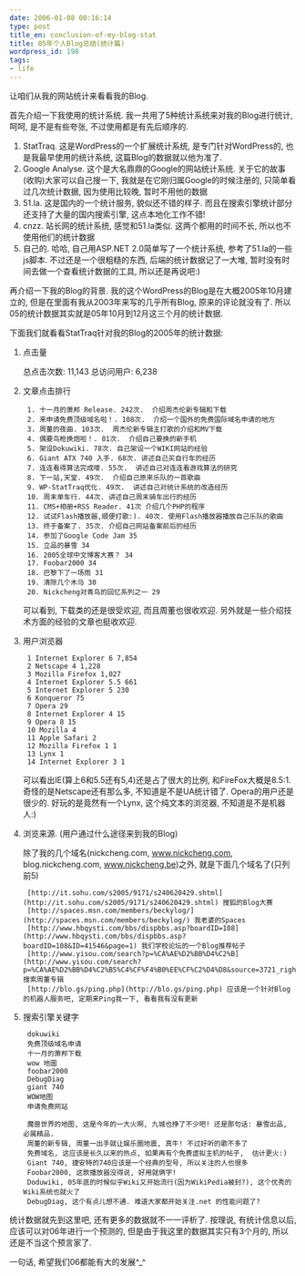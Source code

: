 ```yaml
---
date: 2006-01-08 00:16:14
type: post
title_en: conclusion-of-my-blog-stat
title: 05年个人Blog总结(统计篇)
wordpress_id: 198
tags:
- life
---
```


让咱们从我的网站统计来看看我的Blog.

首先介绍一下我使用的统计系统. 我一共用了5种统计系统来对我的Blog进行统计, 呵呵, 是不是有些夸张, 不过使用都是有先后顺序的.

1. StatTraq. 这是WordPress的一个扩展统计系统, 是专门针对WordPress的, 也是我最早使用的统计系统, 这篇Blog的数据就以他为准了.
2. Google Analyse. 这个是大名鼎鼎的Google的网站统计系统. 关于它的故事(收购)大家可以自己搜一下, 我就是在它刚归属Google的时候注册的, 只简单看过几次统计数据, 因为使用比较晚, 暂时不用他的数据
3. 51.la. 这是国内的一个统计服务, 貌似还不错的样子. 而且在搜索引擎统计部分还支持了大量的国内搜索引擎, 这点本地化工作不错!
4. cnzz. 站长网的统计系统, 感觉和51.la类似. 这两个都用的时间不长, 所以也不使用他们的统计数据
5. 自己的. 哈哈, 自己用ASP.NET 2.0简单写了一个统计系统, 参考了51.la的一些js脚本. 不过还是一个很粗糙的东西, 后端的统计数据记了一大堆, 暂时没有时间去做一个查看统计数据的工具, 所以还是再说吧:)

再介绍一下我的Blog的背景. 我的这个WordPress的Blog是在大概2005年10月建立的, 但是在里面有我从2003年来写的几乎所有Blog, 原来的评论就没有了. 所以05的统计数据其实就是05年10月到12月这三个月的统计数据.

下面我们就看看StatTraq针对我的Blog的2005年的统计数据:

1. 点击量

	总点击次数: 11,143
	总访问用户: 6,238

2. 文章点击排行

		1. 十一月的萧邦 Release. 242次.  介绍周杰伦新专辑和下载
		2. 来申请免费顶级域名啦！. 108次.  介绍一个国外的免费国际域名申请的地方
		3. 周董的夜曲. 103次.  周杰伦新专辑主打歌的介绍和MV下载
		4. 偶要鸟枪换炮啦！. 81次.  介绍自己要换的新手机
		5. 架设Dokuwiki. 78次. 自己架设一个WIKI网站的经验
		6. Giant ATX 740 入手. 68次. 讲述自己买自行车的经历
		7. 连连看得算法完成喽. 55次.  讲述自己对连连看游戏算法的研究
		8. 下一站,天堂. 49次.  介绍自己原来乐队的一首歌曲
		9. WP-StatTraq优化. 49次.  讲述自己对统计系统的改造经历
		10. 周末单车行. 44次. 讲述自己周末骑车出行的经历
		11. CMS+相册+RSS Reader. 41次 介绍几个PHP的程序
		12. 试试Flash播放器,顺便打歌:). 40次. 使用Flash播放器播放自己乐队的歌曲
		13. 终于备案了. 35次. 介绍自己网站备案前后的经历
		14. 参加了Google Code Jam 35
		15. 立品的暴雪 34
		16. 2005全球中文博客大赛？ 34
		17. Foobar2000 34
		18. 巴黎下了一场雨 31
		19. 清除几个木马 30
		20. Nickcheng对青鸟的回忆系列之一 29

	可以看到, 下载类的还是很受欢迎,  而且周董也很收欢迎. 另外就是一些介绍技术方面的经验的文章也挺收欢迎.

3. 用户浏览器

		1 Internet Explorer 6 7,854
		2 Netscape 4 1,228
		3 Mozilla Firefox 1,027
		4 Internet Explorer 5.5 661
		5 Internet Explorer 5 230
		6 Konqueror 75
		7 Opera 29
		8 Internet Explorer 4 15
		9 Opera 8 15
		10 Mozilla 4
		11 Apple Safari 2
		12 Mozilla Firefox 1 1
		13 Lynx 1
		14 Internet Explorer 3 1

	可以看出IE(算上6和5.5还有5,4)还是占了很大的比例, 和FireFox大概是8.5:1. 奇怪的是Netscape还有那么多, 不知道是不是UA统计错了. Opera的用户还是很少的. 好玩的是竟然有一个Lynx, 这个纯文本的浏览器, 不知道是不是机器人:)

4. 浏览来源. (用户通过什么途径来到我的Blog)

	除了我的几个域名(nickcheng.com, www.nickcheng.com, blog.nickcheng.com, www.nickcheng.be)之外, 就是下面几个域名了(只列前5)

		[http://it.sohu.com/s2005/9171/s240620429.shtml](http://it.sohu.com/s2005/9171/s240620429.shtml) 搜狐的Blog大赛
		[http://spaces.msn.com/members/beckylog/](http://spaces.msn.com/members/beckylog/) 我老婆的Spaces
		[http://www.hbqysti.com/bbs/dispbbs.asp?boardID=108](http://www.hbqysti.com/bbs/dispbbs.asp?boardID=108&ID=41546&page=1) 我们学校论坛的一个Blog推荐帖子
		[http://www.yisou.com/search?p=%CA%AE%D2%BB%D4%C2%B](http://www.yisou.com/search?p=%CA%AE%D2%BB%D4%C2%B5%C4%CF%F4%B0%EE%CF%C2%D4%D8&source=3721_right_related) 搜索周董专辑
		[http://blo.gs/ping.php](http://blo.gs/ping.php) 应该是一个针对Blog的机器人服务吧, 定期来Ping我一下, 看看我有没有更新

5. 搜索引擎关键字

		dokuwiki
		免费顶级域名申请
		十一月的萧邦下载
		wow 地圖
		foobar2000
		DebugDiag
		giant 740
		WOW地图
		申请免费网站

		魔兽世界的地图, 这是今年的一大火啊, 九城也挣了不少吧! 还是那句话: 暴雪出品, 必属精品.
		周董的新专辑, 周董一出手就让娱乐圈地震, 真牛! 不过好听的歌不多了
		免费域名, 这应该是长久以来的热点, 如果再有个免费虚拟主机的帖子,  估计更火:)
		Giant 740, 捷安特的740应该是一个经典的型号, 所以关注的人也很多
		Foobar2000, 这款播放器没得说, 好用就俩字!
		Doduwiki, 05年底的时候似乎Wiki又开始流行(因为WikiPedia被封?), 这个优秀的Wiki系统也就火了
		DebugDiag, 这个有点儿想不通. 难道大家都开始关注.net 的性能问题了?

统计数据就先到这里吧, 还有更多的数据就不一一评析了. 按理说, 有统计信息以后, 应该可以对06年进行一个预测的, 但是由于我这里的数据其实只有3个月的, 所以还是不当这个预言家了.

一句话, 希望我们06都能有大的发展^_^
